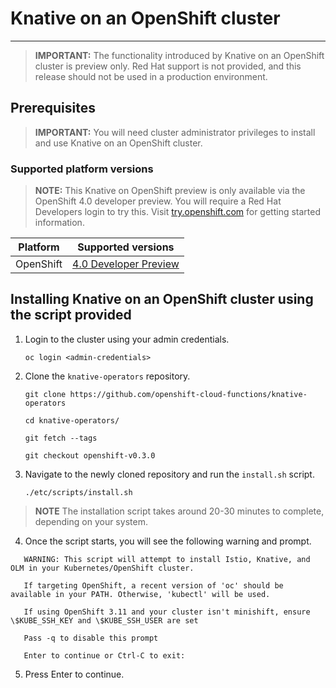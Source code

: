 # Knative on an OpenShift cluster
------

> **IMPORTANT:** The functionality introduced by Knative on an OpenShift cluster is preview only. Red Hat support is not provided, and this release should not be used in a production environment.

## Prerequisites

> **IMPORTANT:** You will need cluster administrator privileges to install and use Knative on an OpenShift cluster.

### Supported platform versions

> **NOTE:** This Knative on OpenShift preview is only available via the OpenShift 4.0 developer preview. You will require a Red Hat Developers login to try this. Visit [try.openshift.com](https://try.openshift.com/) for getting started information.

| Platform        | Supported versions           |
| ------------- |:-------------:|
| OpenShift      | [4.0 Developer Preview](https://try.openshift.com/)    |

## Installing Knative on an OpenShift cluster using the script provided

1. Login to the cluster using your admin credentials.

   `oc login <admin-credentials>`
   
2. Clone the `knative-operators` repository.

    `git clone https://github.com/openshift-cloud-functions/knative-operators`
   
    `cd knative-operators/` 
   
    `git fetch --tags`   
   
    `git checkout openshift-v0.3.0`   


3. Navigate to the newly cloned repository and run the `install.sh` script.

   `./etc/scripts/install.sh`  

>**NOTE** The installation script takes around 20-30 minutes to complete, depending on your system.

4. Once the script starts, you will see the following warning and prompt.

```
   WARNING: This script will attempt to install Istio, Knative, and OLM in your Kubernetes/OpenShift cluster.
    
   If targeting OpenShift, a recent version of 'oc' should be available in your PATH. Otherwise, 'kubectl' will be used.

   If using OpenShift 3.11 and your cluster isn't minishift, ensure \$KUBE_SSH_KEY and \$KUBE_SSH_USER are set

   Pass -q to disable this prompt
 
   Enter to continue or Ctrl-C to exit:
```

5. Press Enter to continue.
